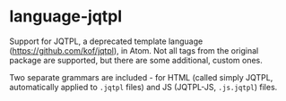 # language-jqtpl

Support for JQTPL, a deprecated template language (https://github.com/kof/jqtpl), in Atom. Not all tags from the original package are supported, but there are some additional, custom ones.

Two separate grammars are included - for HTML (called simply JQTPL, automatically applied to `.jqtpl` files) and JS (JQTPL-JS, `.js.jqtpl`) files.
